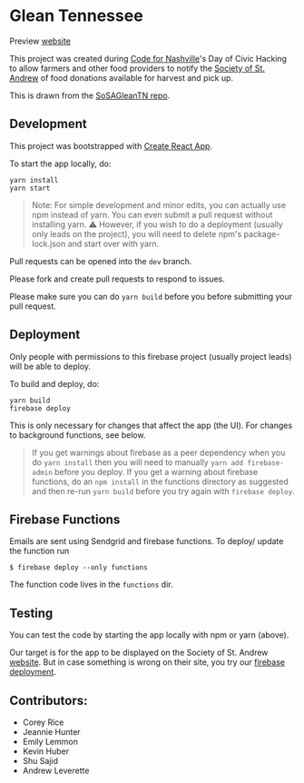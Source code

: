 # Glean Tennessee

Preview [website]

This project was created during [Code for Nashville]'s Day of Civic Hacking to allow farmers and other food providers to notify the [Society of St. Andrew] of food donations available for harvest and pick up.

This is drawn from the [SoSAGleanTN repo](https://github.com/SoSAGleanTNorg/GleanTnWeb).

## Development

This project was bootstrapped with [Create React App](https://github.com/facebookincubator/create-react-app).

To start the app locally, do:

```
yarn install
yarn start
```

> Note: For simple development and minor edits, you can actually use npm instead of yarn. You can even submit a pull request without installing yarn.
> :warning: However, if you wish to do a deployment (usually only leads on the project), you will need to delete npm's package-lock.json and start over with yarn.

Pull requests can be opened into the `dev` branch.

Please fork and create pull requests to respond to issues.

Please make sure you can do `yarn build` before you before submitting your pull request.

## Deployment

Only people with permissions to this firebase project (usually project leads) will be able to deploy.

To build and deploy, do:

```
yarn build
firebase deploy
```

This is only necessary for changes that affect the app (the UI). For changes to background functions, see below.

> If you get warnings about firebase as a peer dependency when you do `yarn install` then you will need to manually `yarn add firebase-admin` before you deploy.
> If you get a warning about firebase functions, do an `npm install` in the functions directory as suggested and then re-run `yarn build` before you try again with `firebase deploy`.

## Firebase Functions

Emails are sent using Sendgrid and firebase functions.
To deploy/ update the function run

`$ firebase deploy --only functions`

The function code lives in the `functions` dir.

## Testing

You can test the code by starting the app locally with npm or yarn (above).

Our target is for the app to be displayed on the Society of St. Andrew [website](https://endhunger.org/crops.html).
But in case something is wrong on their site, you try our [firebase deployment](https://glean-tennessee.firebaseapp.com).

## Contributors:

* Corey Rice
* Jeannie Hunter
* Emily Lemmon
* Kevin Huber
* Shu Sajid
* Andrew Leverette

[code for nashville]: http://www.codefornashville.org/
[firebase deployment]: https://glean-tennessee.firebaseapp.com/
[website]: https://endhunger.org/crops.html
[society of st. andrew]: https://endhunger.org
